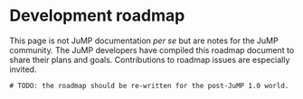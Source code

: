 # Development roadmap

This page is not JuMP documentation *per se* but are notes for the JuMP
community. The JuMP developers have compiled this roadmap document to
share their plans and goals. Contributions to roadmap issues are especially
invited.

```@meta
# TODO: the roadmap should be re-written for the post-JuMP 1.0 world.
```
